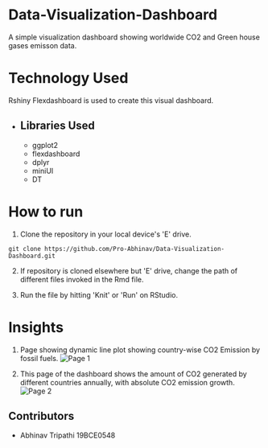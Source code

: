 # Data-Visualization-Dashboard
A simple visualization dashboard showing worldwide CO2 and Green house gases emisson data. 

# Technology Used
Rshiny Flexdashboard is used to create this visual dashboard.
* ## Libraries Used
    * ggplot2
    * flexdashboard
    * dplyr
    * miniUI
    * DT

# How to run

1. Clone the repository in your local device's 'E' drive.
```
git clone https://github.com/Pro-Abhinav/Data-Visualization-Dashboard.git
```
2. If repository is cloned elsewhere but 'E' drive, change the path of different files invoked in the Rmd file.

3. Run the file by hitting 'Knit' or 'Run' on RStudio.

# Insights

1. Page showing dynamic line plot showing country-wise CO2 Emission by fossil fuels.
![Page 1](https://github.com/Pro-Abhinav/Data-Visualization-Dashboard/blob/master/public/images/img1.PNG)

2. This page of the dashboard shows the amount of CO2 generated by different countries annually, with absolute CO2 emission growth.
![Page 2](https://github.com/Pro-Abhinav/Data-Visualization-Dashboard/blob/master/public/images/img2.PNG)

## Contributors
* Abhinav Tripathi 19BCE0548



